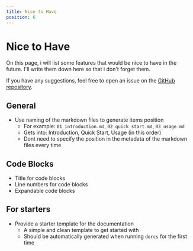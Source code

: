 ```yaml
---
title: Nice to Have
position: 6
---
```


# Nice to Have

On this page, i will list some features that would be nice to have in the future. I'll write them down here so that i don't forget them. 


If you have any suggestions, feel free to open an issue on the [GitHub repository](https://github.com/padi2312/dorcs).

## General

- Use naming of the markdown files to generate items position
  - For example: `01_introduction.md`, `02_quick_start.md`, `03_usage.md`
  - Gets into: Introduction, Quick Start, Usage (in this order)
  - Dont need to specify the position in the metadata of the markdown files every time

## Code Blocks

- Title for code blocks
- Line numbers for code blocks
- Expandable code blocks

## For starters

- Provide a starter template for the documentation
  - A simple and clean template to get started with
  - Should be automatically generated when running `dorcs` for the first time
